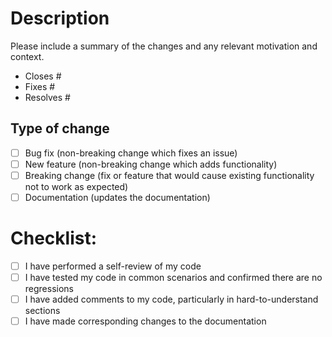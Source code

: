 # Description

Please include a summary of the changes and any relevant motivation and context.

<!-- Close any related issues. Delete any that are not relevant -->

- Closes #
- Fixes #
- Resolves #

## Type of change

<!-- Delete any that are not relevant -->

- [ ] Bug fix (non-breaking change which fixes an issue)
- [ ] New feature (non-breaking change which adds functionality)
- [ ] Breaking change (fix or feature that would cause existing functionality not to work as expected)
- [ ] Documentation (updates the documentation)

# Checklist:

<!-- Delete any that are not relevant -->

- [ ] I have performed a self-review of my code
- [ ] I have tested my code in common scenarios and confirmed there are no regressions
- [ ] I have added comments to my code, particularly in hard-to-understand sections
- [ ] I have made corresponding changes to the documentation
